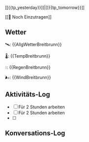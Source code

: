 [[{{tp_yesterday}}]]|[[{{tp_tomorrow}}]]

[[📅 Noch Einzutragen]]

## Wetter

🛰: {{AllgWetterBreitbrunn}}

🌡: {{TempBreitbrunn}}

💧: {{RegenBreitbrunn}}

🌬: {{WindBreitbrunn}}

## Aktivitäts-Log

- [ ] Für 2 Stunden arbeiten
- [ ] Für 2 Stunden arbeiten
- [ ] 

## Konversations-Log

